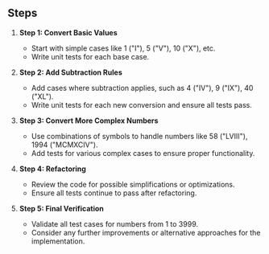 
## Steps

1. **Step 1: Convert Basic Values**
    - Start with simple cases like 1 ("I"), 5 ("V"), 10 ("X"), etc.
    - Write unit tests for each base case.

2. **Step 2: Add Subtraction Rules**
    - Add cases where subtraction applies, such as 4 ("IV"), 9 ("IX"), 40 ("XL").
    - Write unit tests for each new conversion and ensure all tests pass.

3. **Step 3: Convert More Complex Numbers**
    - Use combinations of symbols to handle numbers like 58 ("LVIII"), 1994 ("MCMXCIV").
    - Add tests for various complex cases to ensure proper functionality.

4. **Step 4: Refactoring**
    - Review the code for possible simplifications or optimizations.
    - Ensure all tests continue to pass after refactoring.

5. **Step 5: Final Verification**
    - Validate all test cases for numbers from 1 to 3999.
    - Consider any further improvements or alternative approaches for the implementation.
